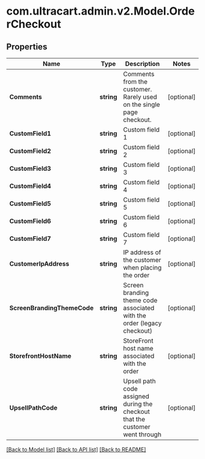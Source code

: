 # com.ultracart.admin.v2.Model.OrderCheckout
## Properties

Name | Type | Description | Notes
------------ | ------------- | ------------- | -------------
**Comments** | **string** | Comments from the customer.  Rarely used on the single page checkout. | [optional] 
**CustomField1** | **string** | Custom field 1 | [optional] 
**CustomField2** | **string** | Custom field 2 | [optional] 
**CustomField3** | **string** | Custom field 3 | [optional] 
**CustomField4** | **string** | Custom field 4 | [optional] 
**CustomField5** | **string** | Custom field 5 | [optional] 
**CustomField6** | **string** | Custom field 6 | [optional] 
**CustomField7** | **string** | Custom field 7 | [optional] 
**CustomerIpAddress** | **string** | IP address of the customer when placing the order | [optional] 
**ScreenBrandingThemeCode** | **string** | Screen branding theme code associated with the order (legacy checkout) | [optional] 
**StorefrontHostName** | **string** | StoreFront host name associated with the order | [optional] 
**UpsellPathCode** | **string** | Upsell path code assigned during the checkout that the customer went through | [optional] 


[[Back to Model list]](../README.md#documentation-for-models) [[Back to API list]](../README.md#documentation-for-api-endpoints) [[Back to README]](../README.md)

